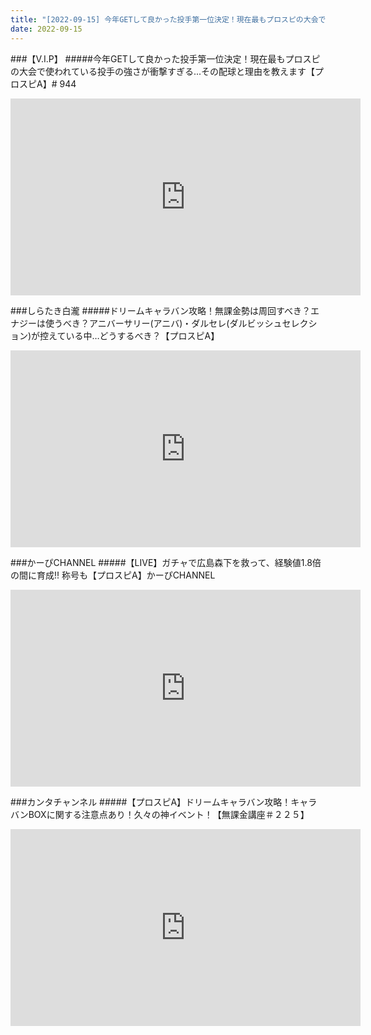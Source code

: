 ```yaml
---
title: "[2022-09-15] 今年GETして良かった投手第一位決定！現在最もプロスピの大会で使われている投手の強さが衝撃すぎる...その配球と理由を教えます【プロスピA】# 944 他"
date: 2022-09-15
---
```

###【V.I.P】
#####今年GETして良かった投手第一位決定！現在最もプロスピの大会で使われている投手の強さが衝撃すぎる...その配球と理由を教えます【プロスピA】# 944
<iframe width="560" height="315" src="https://www.youtube.com/embed/L-rZ_hpyiiE" frameborder="0" allow="accelerometer; autoplay; clipboard-write; encrypted-media; gyroscope; picture-in-picture" allowfullscreen></iframe>

###しらたき白瀧
#####ドリームキャラバン攻略！無課金勢は周回すべき？エナジーは使うべき？アニバーサリー(アニバ)・ダルセレ(ダルビッシュセレクション)が控えている中…どうするべき？【プロスピA】
<iframe width="560" height="315" src="https://www.youtube.com/embed/x1CvpoAsTAY" frameborder="0" allow="accelerometer; autoplay; clipboard-write; encrypted-media; gyroscope; picture-in-picture" allowfullscreen></iframe>

###かーぴCHANNEL
#####【LIVE】ガチャで広島森下を救って、経験値1.8倍の間に育成!! 称号も【プロスピA】かーぴCHANNEL
<iframe width="560" height="315" src="https://www.youtube.com/embed/8DXyOljbWv8" frameborder="0" allow="accelerometer; autoplay; clipboard-write; encrypted-media; gyroscope; picture-in-picture" allowfullscreen></iframe>

###カンタチャンネル
#####【プロスピA】ドリームキャラバン攻略！キャラバンBOXに関する注意点あり！久々の神イベント！【無課金講座＃２２５】
<iframe width="560" height="315" src="https://www.youtube.com/embed/8_LrhUp8Bks" frameborder="0" allow="accelerometer; autoplay; clipboard-write; encrypted-media; gyroscope; picture-in-picture" allowfullscreen></iframe>

